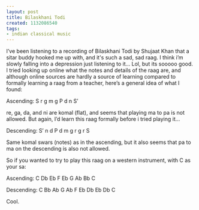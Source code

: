 ```yaml
---
layout: post
title: Bilaskhani Todi
created: 1132086540
tags:
- indian classical music
---
```

I’ve been listening to a recording of Bilaskhani Todi by Shujaat Khan that a sitar buddy hooked me up with, and it's such a sad, sad raag. I think i’m slowly falling into a depression just listening to it... Lol, but its sooooo good. I tried looking up online what the notes and details of the raag are, and although online sources are hardly a source of learning compared to formally learning a raag from a teacher, here’s a general idea of what I found:

Ascending: S r g m g P d n S’

re, ga, da, and ni are komal (flat), and seems that playing ma to pa is not allowed. But again, I’d learn this raag formally before i tried playing it...

Descending: S’ n d P d m g r g r S

Same komal swars (notes) as in the ascending, but it also seems that pa to ma on the descending is also not allowed.

So if you wanted to try to play this raag on a western instrument, with C as your sa:

Ascending: C Db Eb F Eb G Ab Bb C

Descending: C Bb Ab G Ab F Eb Db Eb Db C

Cool. 
